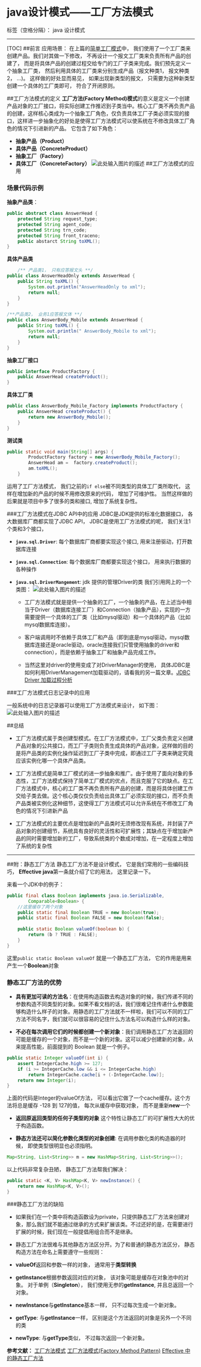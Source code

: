 ﻿# java设计模式——工厂方法模式

标签（空格分隔）： java 设计模式

---
[TOC]
##前言
应用场景： 在上篇的[简单工厂模式][1]中， 我们使用了一个工厂类来创建产品。我们对其做一下修改， 不再设计一个报文工厂类来负责所有产品的创建了， 而是将具体产品的创建过程交给专门的工厂子类来完成。我们预先定义一个抽象工厂类， 然后利用具体的工厂类来分别生成产品（报文种类1， 报文种类2， ...)。 这样做的好处显而易见， 如果出现新类型的报文， 只需要为这种新类型创建一个具体的工厂类即可， 符合了开闭原则。

##工厂方法模式的定义
**工厂方法(Factory Method)模式**的意义是定义一个创建产品对象的工厂接口，将实际创建工作推迟到子类当中。核心工厂类不再负责产品的创建，这样核心类成为一个抽象工厂角色，仅负责具体工厂子类必须实现的接口，这样进一步抽象化的好处是使得工厂方法模式可以使系统在不修改具体工厂角色的情况下引进新的产品。
它包含了如下角色：

- **抽象产品（Product）**
- **具体产品（ConcreteProduct）**
- **抽象工厂（Factory）**
- **具体工厂（ConcreteFactory）**
![此处输入图片的描述][2]
##工厂方法模式的应用

### 场景代码示例
**抽象产品类**：
```java
public abstract class AnswerHead {
    protected String request_type;                      
    protected String agent_code;                        
    protected String trn_code;                          
    protected String front_traceno; 
    public abstarct String toXML();
}
```
**具体产品类**
```java
    /** 产品类1， 只有应答报文头 **/
public class AnswerHeadOnly extends AnswerHead {
    public String toXML() {
        System.out.println("AnswerHeadOnly to xml");
        return null;
    }
}
```
```java
/**产品类2， 业务1应答报文体 **/
public class AnswerBody_Mobile extends AnswerHead {
    public String toXML() {
        System.out.println(" AnswerBody_Mobile to xml");
        return null;
    }
}
```
**抽象工厂接口**
```java
public interface ProductFactory {
	public AnswerHead createProduct();
}
```
**具体工厂类**
```java 
public class AnswerBody_Mobile_Factory implements ProductFactory {
	public AnswerHead createProduct() {
		return new AnswerBody_Mobile();
	}
}
```
**测试类**
```java
public static void main(String[] args) {
		ProductFactory factory = new AnswerBody_Mobile_Factory();
		AnswerHead am =  factory.createProduct();
		am.toXML();
	}
```
运用了工厂方法模式， 我们之前的`if else`被不同类型的具体工厂类所取代， 这样在增加新的产品的时候不用修改原来的代码， 增加了可维护性。 当然这样做的后果就是项目中多了很多的类和接口, 增加了系统复杂性。

###工厂方法模式在JDBC API中的应用
JDBC是JDK提供的标准化数据接口， 各大数据库厂商都实现了JDBC API， JDBC是使用工厂方法模式的呢， 我们关注1个类和3个接口，

- **`java.sql.Driver`**: 每个数据库厂商都要实现这个接口, 用来注册驱动，打开数据库连接

- **`java.sql.Connection`**: 每个数据库厂商都要实现这个接口， 用来执行数据的各种操作
- **`java.sql.DriverMangement`**: jdk 提供的管理Driver的类
我们引用网上的一个类图：
![此处输入图片的描述][3]
    - 工厂方法模式就是提供一个抽象的工厂，一个抽象的产品，在上述当中相当于Driver（数据库连接工厂）和Connection（抽象产品），实现的一方需要提供一个具体的工厂类（比如mysql驱动）和一个具体的产品（比如mysql数据库连接）。

    - 客户端调用时不依赖于具体工厂和产品（即到底是mysql驱动，mysql数据库连接还是oracle驱动，oracle连接我们只管使用抽象的driver和connection），而是依赖于抽象工厂和抽象产品完成工作。
    
    - 当然这里对driver的使用变成了对DriverManager的使用， 具体JDBC是如何利用DriverManagement加载驱动的，请看我的另一篇文章。[JDBC Driver 加载过程分析][4]

###工厂方法模式日志记录中的应用

一般系统中的日志记录器可以使用工厂方法模式来设计， 如下图：
![此处输入图片的描述][5]

##总结
- 工厂方法模式属于类创建型模式。在工厂方法模式中，工厂父类负责定义创建产品对象的公共接口，而工厂子类则负责生成具体的产品对象，这样做的目的是将产品类的实例化操作延迟到工厂子类中完成，即通过工厂子类来确定究竟应该实例化哪一个具体产品类。

- 工厂方法模式是简单工厂模式的进一步抽象和推广。由于使用了面向对象的多态性，工厂方法模式保持了简单工厂模式的优点，而且克服了它的缺点。在工厂方法模式中，核心的工厂类不再负责所有产品的创建，而是将具体创建工作交给子类去做。这个核心类仅仅负责给出具体工厂必须实现的接口，而不负责产品类被实例化这种细节，这使得工厂方法模式可以允许系统在不修改工厂角色的情况下引进新产品

- 工厂方法模式的主要优点是增加新的产品类时无须修改现有系统，并封装了产品对象的创建细节，系统具有良好的灵活性和可扩展性；其缺点在于增加新产品的同时需要增加新的工厂，导致系统类的个数成对增加，在一定程度上增加了系统的复杂性

---
##附：静态工厂方法
静态工厂方法不是设计模式， 它是我们常用的一些编码技巧， **Effective java**第一条就介绍了它的用法， 这里记录一下。

来看一个JDK中的例子：
```java
public final class Boolean implements java.io.Serializable,
        Comparable<Boolean> {
    //这里缓存了两个对象
    public static final Boolean TRUE = new Boolean(true);
    public static final Boolean FALSE = new Boolean(false);
        
    public static Boolean valueOf(boolean b) {
        return (b ? TRUE : FALSE);
    }
}
```
这里`public static Boolean valueOf` 就是一个静态工厂方法， 它的作用是用来产生一个**Boolean**对象

### 静态工厂方法的优势
- **具有更加可读的方法名**：在使用构造函数去构造对象的时候，我们传递不同的参数构造不同类型的对象。如果不看文档的话，我们很难记住传递什么参数能够构造什么样子的对象。用静态的工厂方法就不一样啦，我们可以不同的工厂方法不同名字，我们就可以很容易的记住什么方法名可以构造什么样的对象。

- **不必在每次调用它们的时候都创建一个新对象**：我们调用静态工厂方法返回的可能是缓存的一个对象，而不是一个新的对象。这可以减少创建新的对象，从来提高性能，前面提到的 Boolean 就是一个例子。
```java
public static Integer valueOf(int i) {
    assert IntegerCache.high >= 127;
    if (i >= IntegerCache.low && i <= IntegerCache.high)
        return IntegerCache.cache[i + (-IntegerCache.low)];
    return new Integer(i);
}
```
上面的代码是Integer的valueOf方法， 可以看出它做了一个cache缓存。这个方法将总是缓存 -128 到 127的值， 每次从缓存中获取对象， 而不是重新**new**一个

- **返回原返回类型的任何子类型的对象**
这个特性让静态工厂的可扩展性大大的优于构造函数。

- **静态方法还可以简化参数化类型的对象创建**: 在调用参数化类的构造器的时候， 即使类型很明显也必须指明。
```java
Map<String, List<String>> m = new HashMap<String, List<String>>();
```
以上代码非常复杂丑陋， 静态工厂方法帮我们解决：
```java
public static <K, V> HashMap<K, V> newInstance() {
    return new HashMap<K, V>();
}
```

###静态工厂方法的缺陷
- 如果我们在一个类中将构造函数设为private，只提供静态工厂方法来创建对象，那么我们就不能通过继承的方式来扩展该类。不过还好的是，在需要进行扩展的时候，我们现在一般提倡用组合而不是继承。

- 静态工厂方法很难与其他静态方法区分开。为了和普通的静态方法区分， 静态构造方法在命名上需要遵守一些规则：
 - **valueOf**返回和参数一样的对象， 通常用于**类型转换**
 - **getInstance**根据参数返回对应的对象， 该对象可能是缓存在对象池中的对象。 对于单例（**Singleton**）， 我们使用无参的**getInstance**, 并且总返回一个对象。
 - **newInstance**与**getInstance**基本一样， 只不过每次生成一个新对象。
 - **getType**: 与**getInstance**一样， 区别是这个方法返回的对象是另外一个不同的类
 - **newType**: 与**getType**类似， 不过每次返回一个新对象。

**参考文献：**
[工厂方法模式][6]
[工厂方法模式(Factory Method Pattern)][7]
[Effective 中的静态工厂方法][8]


  [1]: https://www.zybuluo.com/pastqing/note/128050
  [2]: http://design-patterns.readthedocs.org/zh_CN/latest/_images/FactoryMethod.jpg
  [3]: http://img.blog.csdn.net/20130626181440203?watermark/2/text/aHR0cDovL2Jsb2cuY3Nkbi5uZXQvenVveGlhb2xvbmc4ODEw/font/5a6L5L2T/fontsize/400/fill/I0JBQkFCMA==/dissolve/70/gravity/Center
  [4]: https://www.zybuluo.com/pastqing/note/107544
  [5]: http://design-patterns.readthedocs.org/zh_CN/latest/_images/loger.jpg
  [6]: http://blog.csdn.net/zuoxiaolong8810/article/details/9067775
  [7]: http://design-patterns.readthedocs.org/zh_CN/latest/creational_patterns/factory_method.html
  [8]: http://hellojinjie.com/2014/04/03/effective-java%EF%BC%9A%E4%BD%BF%E7%94%A8%E9%9D%99%E6%80%81%E5%B7%A5%E5%8E%82%E6%96%B9%E6%B3%95/